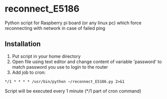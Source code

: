 # reconnect_E5186
Python script for Raspberry pi board (or any linux pc) which force reconnecting with network in case of failed ping

## Installation
  1. Put script in your home directory
  2. Open file using text editor and change content of variable 'password' to match password you use to login to the router
  3. Add job to cron:
  
    */1 * * * * /usr/bin/python ~/reconnect_E5186.py 2>&1
    
  Script will be executed every 1 minute (*/1 part of cron command)
